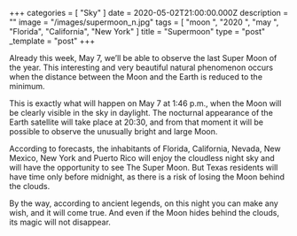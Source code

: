 +++
categories = [ "Sky" ]
date = 2020-05-02T21:00:00.000Z
description = ""
image = "/images/supermoon_n.jpg"
tags = [
  "moon ",
  "2020 ",
  "may ",
  "Florida",
  "California",
  "New York"
]
title = "Supermoon"
type = "post"
_template = "post"
+++

Already this week, May 7, we’ll be able to observe the last Super Moon of the year. This interesting and very beautiful natural phenomenon occurs when the distance between the Moon and the Earth is reduced to the minimum.  
  
This is exactly what will happen on May 7 at 1:46 p.m., when the Moon will be clearly visible in the sky in daylight. The nocturnal appearance of the Earth satellite will take place at 20:30, and from that moment it will be possible to observe the unusually bright and large Moon.  
  
According to forecasts, the inhabitants of Florida, California, Nevada, New Mexico, New York and Puerto Rico will enjoy the cloudless night sky and will have the opportunity to see The Super Moon. But Texas residents will have time only before midnight, as there is a risk of losing the Moon behind the clouds.  
  
By the way, according to ancient legends, on this night you can make any wish, and it will come true. And even if the Moon hides behind the clouds, its magic will not disappear.
